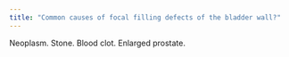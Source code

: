 ```yaml
---
title: "Common causes of focal filling defects of the bladder wall?"
---
```

Neoplasm. Stone. Blood clot. Enlarged prostate.

